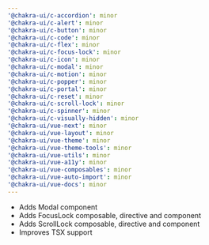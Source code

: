 ```yaml
---
'@chakra-ui/c-accordion': minor
'@chakra-ui/c-alert': minor
'@chakra-ui/c-button': minor
'@chakra-ui/c-code': minor
'@chakra-ui/c-flex': minor
'@chakra-ui/c-focus-lock': minor
'@chakra-ui/c-icon': minor
'@chakra-ui/c-modal': minor
'@chakra-ui/c-motion': minor
'@chakra-ui/c-popper': minor
'@chakra-ui/c-portal': minor
'@chakra-ui/c-reset': minor
'@chakra-ui/c-scroll-lock': minor
'@chakra-ui/c-spinner': minor
'@chakra-ui/c-visually-hidden': minor
'@chakra-ui/vue-next': minor
'@chakra-ui/vue-layout': minor
'@chakra-ui/vue-theme': minor
'@chakra-ui/vue-theme-tools': minor
'@chakra-ui/vue-utils': minor
'@chakra-ui/vue-a11y': minor
'@chakra-ui/vue-composables': minor
'@chakra-ui/vue-auto-import': minor
'@chakra-ui/vue-docs': minor
---
```


- Adds Modal component
- Adds FocusLock composable, directive and component
- Adds ScrollLock composable, directive and component
- Improves TSX support
